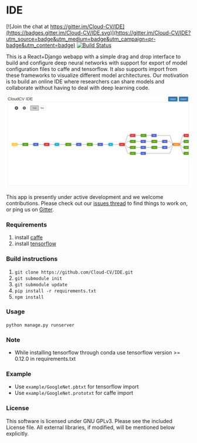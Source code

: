 # IDE

[![Join the chat at https://gitter.im/Cloud-CV/IDE](https://badges.gitter.im/Cloud-CV/IDE.svg)](https://gitter.im/Cloud-CV/IDE?utm_source=badge&utm_medium=badge&utm_campaign=pr-badge&utm_content=badge)
[![Build Status](https://travis-ci.org/utsavgarg/IDE.svg?branch=ui-redesign)](https://travis-ci.org/utsavgarg/IDE/)

This is a React+Django webapp with a simple drag and drop interface to build and configure deep neural networks with support for export of model configuration files to caffe and tensorflow. It also supports import from these frameworks to visualize different model architectures. Our motivation is to build an online IDE where researchers can share models and collaborate without having to deal with deep learning code.

![alt text](https://github.com/Cloud-CV/IDE/blob/master/example/snapshot.png "IDE Snapshot")

This app is presently under active development and we welcome contributions. Please check out our [issues thread](https://github.com/Cloud-CV/IDE/issues) to find things to work on, or ping us on [Gitter](https://gitter.im/batra-mlp-lab/CloudCV). 

### Requirements
1. install [caffe](http://caffe.berkeleyvision.org/installation.html)
2. install [tensorflow](https://www.tensorflow.org/versions/r0.10/get_started/os_setup.html#pip-installation)

### Build instructions
1. `git clone https://github.com/Cloud-CV/IDE.git`
2. `git submodule init`
3. `git submodule update`
4. `pip install -r requirements.txt`
5. `npm install`

### Usage
`python manage.py runserver`

### Note
* While installing tensorflow through conda use tensorflow version >= 0.12.0 in requirements.txt

### Example
* Use `example/GoogleNet.pbtxt` for tensorflow import
* Use `example/GoogleNet.prototxt` for caffe import

### License

This software is licensed under GNU GPLv3. Please see the included License file. All external libraries, if modified, will be mentioned below explicitly.
